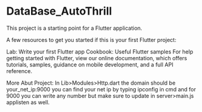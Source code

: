 # DataBase_AutoThrill
This project is a starting point for a Flutter application.

A few resources to get you started if this is your first Flutter project:

Lab: Write your first Flutter app
Cookbook: Useful Flutter samples
For help getting started with Flutter, view our online documentation, which offers tutorials, samples, guidance on mobile development, and a full API reference.


More Abut Project:
In Lib>Modules>Http.dart the domain should be your_net_ip:9000 you can find your net ip by typing ipconfig in cmd and for 9000 you can write any number but make sure to update in server>main.js applisten as well.
